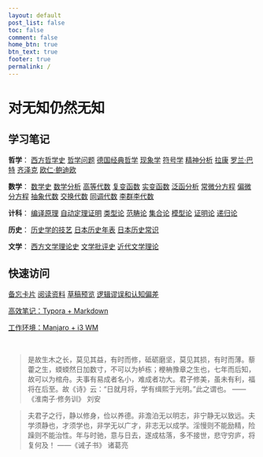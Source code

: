```yaml
---
layout: default
post_list: false
toc: false
comment: false
home_btn: true
btn_text: true
footer: true
permalink: /
---
```


# 对无知仍然无知

## 学习笔记

**哲学**：
[西方哲学史](/PHIL/3-西方哲学史)
[哲学问题](/PHIL/2-哲学问题)
[德国经典哲学](/PHIL/4-德国经典哲学)
[现象学](/PHIL/5-现象学)
[符号学](/PHIL/6-符号学)
[精神分析](/PHIL/7-精神分析)
[拉康](/PHIL/a-拉康)
[罗兰·巴特](/PHIL/b-罗兰-巴特)
[齐泽克](/PHIL/c-齐泽克)
[欧仁·鲍迪欧](/PHIL/d-欧仁-鲍迪欧)

**数学**：
[数学史](/MATH/1-数学史)
[数学分析](/MATH/2-数学分析)
[高等代数](/MATH/3-高等代数)
[复变函数](/MATH/4-复变函数)
[实变函数](/MATH/5-实变函数)
[泛函分析](/MATH/6-泛函分析)
[常微分方程](/MATH/7-常微分方程)
[偏微分方程](/MATH/8-偏微分方程)
[抽象代数](/MATH/9-抽象代数)
[交换代数](/MATH/a-交换代数)
[同调代数](/MATH/b-同调代数)
[李群李代数](/MATH/c-李群李代数)

**计科**：
[编译原理]()
[自动定理证明]()
[类型论]()
[范畴论]()
[集合论]()
[模型论]()
[证明论]()
[递归论]()

**历史**：
[历史学的技艺](/HIST/0-历史学的技艺)
[日本历史年表](/HIST/2-日本历史年表)
[日本历史常识](/HIST/5-日本历史常识)

**文学**：
[西方文学理论史](LIT/1-西方文学理论史)
[文学批评史](/LIT/2-文学批评史)
[近代文学理论](LIT/3-近代文学理论)

## 快速访问

[备忘卡片](/CHEAT)
[阅读资料](/RDGS)
[草稿预览](/DRAFT)
[逻辑谬误和认知偏差](/WRTG/逻辑谬误和认知偏差)

[高效笔记：Typora + Markdown](/WRTG/Typora+Markdown笔记系统)

[工作环境：Manjaro + i3 WM](/WRTG/Manjaro+i3wm工作环境)

<br>


> 是故生木之长，莫见其益，有时而修，砥砺磨坚，莫见其损，有时而薄。藜藿之生，蝡蝡然日加数寸，不可以为栌栋；楩柟豫章之生也，七年而后知，故可以为棺舟。夫事有易成者名小，难成者功大。君子修美，虽未有利，福将在后至。故《诗》云：“日就月将，学有缉熙于光明。”此之谓也。 ——《淮南子·修务训》 刘安

> 夫君子之行，静以修身，俭以养德。非澹泊无以明志，非宁静无以致远。夫学须静也，才须学也，非学无以广才，非志无以成学。淫慢则不能励精，险躁则不能治性。年与时驰，意与日去，遂成枯落，多不接世，悲守穷庐，将复何及！ ——《诫子书》 诸葛亮
